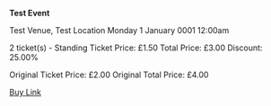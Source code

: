 **Test Event**

Test Venue, Test Location
Monday 1 January 0001 12:00am

2 ticket(s) - Standing
Ticket Price: £1.50
Total Price: £3.00
Discount: 25.00%

Original Ticket Price: £2.00
Original Total Price: £4.00

[Buy Link](https://www.twickets.live/app/block/test,2)